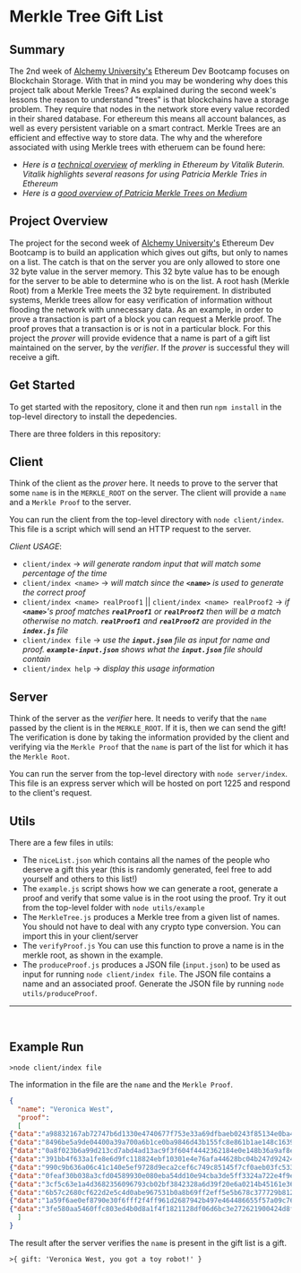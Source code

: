 # Merkle Tree Gift List

## Summary

The 2nd week of [Alchemy University's](https://university.alchemy.com/) Ethereum Dev Bootcamp focuses on Blockchain Storage. With that in mind you may be wondering why does this project talk about Merkle Trees? As explained during the second week's lessons the reason to understand "trees" is that blockchains have a storage problem. They require that nodes in the network store every value recorded in their shared database. For ethereum this means all account balances, as well as every persistent variable on a smart contract. Merkle Trees are an efficient and effective way to store data. The why and the wherefore associated with using Merkle trees with etheruem can be found here:

- _Here is a [technical overview](https://blog.ethereum.org/2015/11/15/merkling-in-ethereum/) of merkling in Ethereum by Vitalik Buterin. Vitalik highlights several reasons for using Patricia Merkle Tries in Ethereum_
- _Here is a [good overview of Patricia Merkle Trees on Medium](https://medium.com/shyft-network-media/understanding-trie-databases-in-ethereum-9f03d2c3325d)_
  &nbsp;
  &nbsp;

## Project Overview

The project for the second week of [Alchemy University's](https://university.alchemy.com/) Ethereum Dev Bootcamp is to build an application which gives out gifts, but only to names on a list. The catch is that on the server you are only allowed to store one 32 byte value in the server memory. This 32 byte value has to be enough for the server to be able to determine who is on the list. A root hash (Merkle Root) from a Merkle Tree meets the 32 byte requirement. In distributed systems, Merkle trees allow for easy verification of information without flooding the network with unnecessary data. As an example, in order to prove a transaction is part of a block you can request a Merkle proof. The proof proves that a transaction is or is not in a particular block. For this project the _prover_ will provide evidence that a name is part of a gift list maintained on the server, by the _verifier_. If the _prover_ is successful they will receive a gift.

## Get Started

To get started with the repository, clone it and then run `npm install` in the top-level directory to install the depedencies.

There are three folders in this repository:

## Client

Think of the client as the _prover_ here. It needs to prove to the server that some `name` is in the `MERKLE_ROOT` on the server. The client will provide a `name` and a `Merkle Proof` to the server.

You can run the client from the top-level directory with `node client/index`. This file is a script which will send an HTTP request to the server.

_Client USAGE_:

- `client/index` -> _will generate random input that will match some percentage of the time_
- `client/index <name>` -> _will match since the **`<name>`** is used to generate the correct proof_
- `client/index <name> realProof1` || `client/index <name> realProof2` -> _if **`<name>`**'s proof matches **`realProof1`** or **`realProof2`** then will be a match otherwise no match. **`realProof1`** and **`realProof2`** are provided in the **`index.js`** file_
- `client/index file` -> _use the **`input.json`** file as input for name and proof. **`example-input.json`** shows what the **`input.json`** file should contain_
- `client/index help` -> _display this usage information_

## Server

Think of the server as the _verifier_ here. It needs to verify that the `name` passed by the client is in the `MERKLE_ROOT`. If it is, then we can send the gift! The verification is done by taking the information provided by the client and verifying via the `Merkle Proof` that the `name` is part of the list for which it has the `Merkle Root`.

You can run the server from the top-level directory with `node server/index`. This file is an express server which will be hosted on port 1225 and respond to the client's request.

## Utils

There are a few files in utils:

- The `niceList.json` which contains all the names of the people who deserve a gift this year (this is randomly generated, feel free to add yourself and others to this list!)
- The `example.js` script shows how we can generate a root, generate a proof and verify that some value is in the root using the proof. Try it out from the top-level folder with `node utils/example`
- The `MerkleTree.js` produces a Merkle tree from a given list of names. You should not have to deal with any crypto type conversion. You can import this in your client/server
- The `verifyProof.js` You can use this function to prove a name is in the merkle root, as shown in the example.
- The `produceProof.js` produces a JSON file (`input.json`) to be used as input for running `node client/index file`. The JSON file contains a name and an associated proof. Generate the JSON file by running `node utils/produceProof`.

---

&nbsp;

## Example Run

`>node client/index file`

The information in the file are the `name` and the `Merkle Proof`.

```JSON
{
  "name": "Veronica West",
  "proof":
  [
{"data":"a98832167ab72747b6d1330e4740677f753e33a69dfbaeb0243f85134e0ba4a0","left":false},
{"data":"8496be5a9de04400a39a700a6b1ce0ba9846d43b155fc8e861b1ae148c16399a","left":false},
{"data":"0a8f023b6a99d213cd7abd4ad13ac9f3f604f4442362184e0e148b36a9af8e98","left":false},
{"data":"391bb4f633a1fe8e6d9fc118824ebf10301e4e76afa44628bc04b247d92424bc","left":false},
{"data":"990c9b636a06c41c140e5ef9728d9eca2cef6c749c85145f7cf0aeb03fc533c2","left":true},
{"data":"0feaf30b038a3cfd04589930e080eba54dd10e94cba3de5ff3324a722e4f9ee1","left":true},
{"data":"3cf5c63e1a4d3682356096793cb02bf3842328a6d39f20e6a0214b45161e3638","left":false},
{"data":"6b57c2680cf622d2e5c4d0abe967531b0a8b69ff2eff5e5b678c377729b812bf","left":false},
{"data":"1a59f6ae0ef8790e30f6fff2f4ff961d2687942b497e464486655f57a09c7679","left":true},
{"data":"3fe580aa5460ffc803ed4b0d8a1f4f1821128df06d6bc3e272621900424d8f68","left":true}
  ]
}
```

The result after the server verifies the `name` is present in the gift list is a gift.

`>{ gift: 'Veronica West, you got a toy robot!' }`
